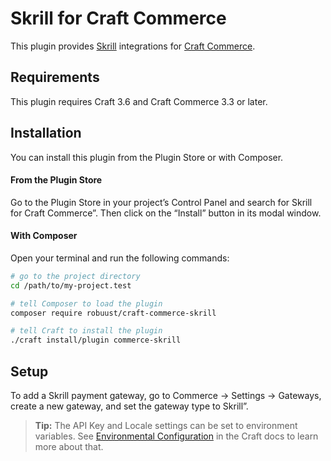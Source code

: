 # Skrill for Craft Commerce

This plugin provides [Skrill](https://www.skrill.com/) integrations for [Craft Commerce](https://craftcms.com/commerce).

## Requirements

This plugin requires Craft 3.6 and Craft Commerce 3.3 or later.

## Installation

You can install this plugin from the Plugin Store or with Composer.

#### From the Plugin Store

Go to the Plugin Store in your project’s Control Panel and search for Skrill for Craft Commerce”. Then click on the “Install” button in its modal window.

#### With Composer

Open your terminal and run the following commands:

```bash
# go to the project directory
cd /path/to/my-project.test

# tell Composer to load the plugin
composer require robuust/craft-commerce-skrill

# tell Craft to install the plugin
./craft install/plugin commerce-skrill
```

## Setup

To add a Skrill payment gateway, go to Commerce → Settings → Gateways, create a new gateway, and set the gateway type to Skrill”.

> **Tip:** The API Key and Locale settings can be set to environment variables. See [Environmental Configuration](https://docs.craftcms.com/v3/config/environments.html) in the Craft docs to learn more about that.
